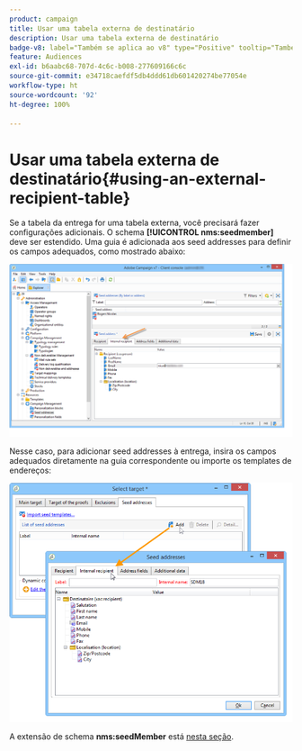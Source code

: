 ```yaml
---
product: campaign
title: Usar uma tabela externa de destinatário
description: Usar uma tabela externa de destinatário
badge-v8: label="Também se aplica ao v8" type="Positive" tooltip="Também se aplica ao Campaign v8"
feature: Audiences
exl-id: b6aabc68-707d-4c6c-b008-277609166c6c
source-git-commit: e34718caefdf5db4ddd61db601420274be77054e
workflow-type: ht
source-wordcount: '92'
ht-degree: 100%

---
```


# Usar uma tabela externa de destinatário{#using-an-external-recipient-table}



Se a tabela da entrega for uma tabela externa, você precisará fazer configurações adicionais. O schema **[!UICONTROL nms:seedmember]** deve ser estendido. Uma guia é adicionada aos seed addresses para definir os campos adequados, como mostrado abaixo:

![](assets/s_ncs_user_seedlist_new_tab.png)

Nesse caso, para adicionar seed addresses à entrega, insira os campos adequados diretamente na guia correspondente ou importe os templates de endereços:

![](assets/s_ncs_user_seedlist_add_new_tab.png)

A extensão de schema **nms:seedMember** está [nesta seção](../../configuration/using/seed-addresses.md).
